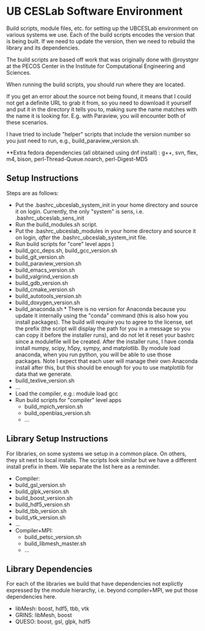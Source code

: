 UB CESLab Software Environment
==============================
Build scripts, module files, etc. for setting up the UBCESLab environment
on various systems we use. Each of the build scripts encodes the version
that is being built. If we need to update the version, then we need to rebuild
the library and its dependencies.

The build scripts are based off work that was originally done with @roystgnr at the PECOS
Center in the Institute for Computational Engineering and Sciences.

When running the build scripts, you should run where they are located.

If you get an error about the source not being found, it means that I could not get a definite
URL to grab it from, so you need to download it yourself and put it in the directory it
tells you to, making sure the name matches with the name it is looking for. E.g. with
Paraview, you will encounter both of these scenarios.

I have tried to include "helper" scripts that include the version number so you just need to run,
e.g., build_paraview_version.sh.

**Extra fedora dependencies (all obtained using dnf install) :
        g++, svn, flex, m4, bison, perl-Thread-Queue.noarch, perl-Digest-MD5


Setup Instructions
------------------------
Steps are as follows:
*   Put the .bashrc_ubceslab_system_init in your home directory
and source it on login. Currently, the only "system" is sens, i.e. .bashrc_ubceslab_sens_init
*   Run the build_modules.sh script.
*   Put the .bashrc_ubceslab_modules in your home directory
and source it on login, *after* the .bashrc_ubceslab_system_init file.
*   Run build scripts for "core" level apps )
  *   build_gcc_deps.sh, build_gcc_version.sh
  *   build_git_version.sh
  *   build_paraview_version.sh
  *   build_emacs_version.sh
  *   build_valgrind_version.sh
  *   build_gdb_version.sh
  *   build_cmake_version.sh
  *   build_autotools_version.sh
  *   build_doxygen_version.sh
  *   build_anaconda.sh
    * There is no version for Anaconda because you update it internally using the "conda" command
      (this is also how you install packages). The build will require
      you to agree to the license, set the prefix (the script will display the path for you in a
      message so you can copy it before the installer runs), and do not let it reset your bashrc
      since a modulefile will be created. After the installer runs, I have conda install numpy, scipy,
      h5py, sympy, and matplotlib. By module load anaconda, when you run python, you will be able to use
      those packages. Note I expect that each user will manage their own Anaconda install after this,
      but this should be enough for you to use matplotlib for data that we generate.
  *   build_texlive_version.sh
  *   ...
* Load the compiler, e.g.: module load gcc
* Run build scripts for "compiler" level apps
  *   build_mpich_version.sh
  *   build_openblas_version.sh
  *   ...

Library Setup Instructions
--------------------------
For libraries, on some systems we setup in a common place. On others, they sit
next to local installs. The scripts look similar but we have a different install
prefix in them. We separate the list here as a reminder.
*  Compiler:
  *   build_gsl_version.sh
  *   build_glpk_version.sh
  *   build_boost_version.sh
  *   build_hdf5_version.sh
  *   build_tbb_version.sh
  *   build_vtk_version.sh
  *   ...
* Compiler+MPI:
  * build_petsc_version.sh
  * build_libmesh_master.sh
  * ...

Library Dependencies
--------------------
For each of the libraries we build that have dependencies not explictly
expressed by the module hierarchy, i.e. beyond compiler+MPI, we put those
dependencies here.
* libMesh: boost, hdf5, tbb, vtk
* GRINS: libMesh, boost
* QUESO: boost, gsl, glpk, hdf5
